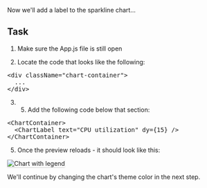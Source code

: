 Now we'll add a label to the sparkline chart...

## Task

1) Make sure the App.js file is still open

2) Locate the code that looks like the following:

<pre class="file">
&lt;div className=&quot;chart-container&quot;&gt;
  ...
&lt;/div&gt;
</pre>

3) 5) Add the following code below that section:

<pre class="file" data-target="clipboard">
&lt;ChartContainer&gt;
  &lt;ChartLabel text=&quot;CPU utilization&quot; dy={15} /&gt;
&lt;/ChartContainer&gt;
</pre>

5) Once the preview reloads - it should look like this:
<img src="sparkline-chart/assets/label.png" alt="Chart with legend" style="box-shadow: rgba(3, 3, 3, 0.2) 0px 1.25px 2.5px 0px;" />

We'll continue by changing the chart's theme color in the next step.

